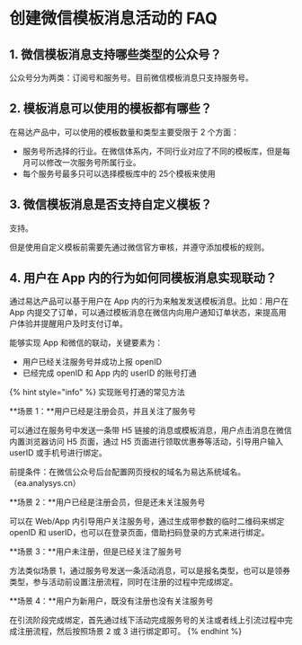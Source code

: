 # 创建微信模板消息活动的 FAQ

## 1. 微信模板消息支持哪些类型的公众号？

公众号分为两类：订阅号和服务号。目前微信模板消息只支持服务号。

## 2. 模板消息可以使用的模板都有哪些？

在易达产品中，可以使用的模板数量和类型主要受限于 2 个方面：

* 服务号所选择的行业。在微信体系内，不同行业对应了不同的模板库，但是每月可以修改一次服务号所属行业。
* 每个服务号最多只可以选择模板库中的 25个模板来使用

## 3. 微信模板消息是否支持自定义模板？

支持。

但是使用自定义模板前需要先通过微信官方审核，并遵守添加模板的规则。

## 4. 用户在 App 内的行为如何同模板消息实现联动？

通过易达产品可以基于用户在 App 内的行为来触发发送模板消息。比如：用户在 App 内提交了订单，可以通过模板消息在微信内向用户通知订单状态，来提高用户体验并提醒用户及时支付订单。

能够实现 App 和微信的联动，关键要素为：

* 用户已经关注服务号并成功上报 openID
* 已经完成 openID 和 App 内的 userID 的账号打通

{% hint style="info" %}
实现账号打通的常见方法

**场景 1：**用户已经是注册会员，并且关注了服务号

可以通过在服务号中发送一条带 H5 链接的消息或模板消息，用户点击消息在微信内置浏览器访问 H5 页面，通过 H5 页面进行领取优惠券等活动，引导用户输入 userID 或手机号进行绑定。

前提条件：在微信公众号后台配置网页授权的域名为易达系统域名。（ea.analysys.cn）

**场景 2：**用户已经是注册会员，但是还未关注服务号

可以在 Web/App 内引导用户关注服务号，通过生成带参数的临时二维码来绑定 openID 和 userID，也可以在登录页面，借助扫码登录的方式来进行绑定。

**场景 3：**用户未注册，但是已经关注了服务号

方法类似场景 1，通过服务号发送一条活动消息，可以是报名类型，也可以是领券类型，参与活动前设置注册流程，同时在注册的过程中完成绑定。

**场景 4：**用户为新用户，既没有注册也没有关注服务号

在引流阶段完成绑定，首先通过线下活动完成服务号的关注或者线上引流过程中完成注册流程，然后按照场景 2 或 3 进行绑定即可。
{% endhint %}

## 







